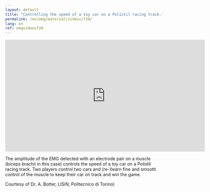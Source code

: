 ```yaml
---
layout: default
title: "Controlling the speed of a toy car on a Polistil racing track."
permalink: /en/emg/material/videos/f20/
lang: en
ref: emgvideosf20
---
```


<iframe width="640" height="360" src="https://www.youtube.com/embed/i8ibRXE8xVI?rel=0&loop=1&modestbranding=1&playlist=i8ibRXE8xVI" frameborder="0" gesture="media" allow="encrypted-media" allowfullscreen></iframe>

The amplitude of the EMG detected with an electrode pair on a muscle (biceps brachii in this case) controls the speed of a toy car on a Polistil racing track.  Two players control two cars and (re-)learn fine and smooth control of the muscle to keep their car on track and win the game.

Courtesy of Dr. A. Botter, LISiN, Politecnico di Torino)